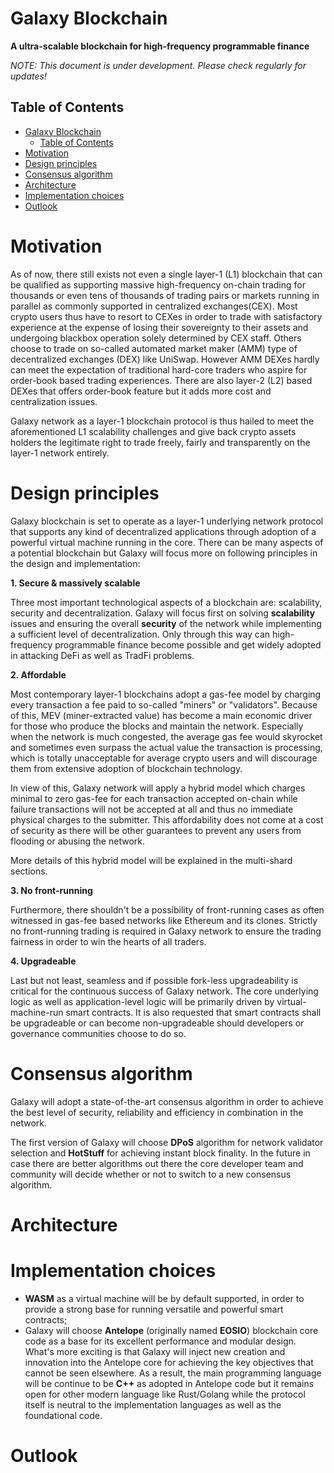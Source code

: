 # Galaxy Blockchain
**A ultra-scalable blockchain for high-frequency programmable finance**


_NOTE: This document is under development. Please check regularly for updates!_

## Table of Contents

- [Galaxy Blockchain](#galaxy-blockchain)
  - [Table of Contents](#table-of-contents)
- [Motivation](#motivation)
- [Design principles](#design-principles)
- [Consensus algorithm](#consensus-algorithm)
- [Architecture](#architecture)
- [Implementation choices](#implementation-choices)
- [Outlook](#outlook)
# Motivation
As of now, there still exists not even a single layer-1 (L1) blockchain that can be qualified as supporting massive high-frequency on-chain trading for thousands or even tens of thousands of trading pairs or markets running in parallel as commonly supported in centralized exchanges(CEX). Most crypto users thus have to resort to CEXes in order to trade with satisfactory experience at the expense of losing their sovereignty to their assets and undergoing blackbox operation solely determined by CEX staff. Others choose to trade on so-called automated market maker (AMM) type of decentralized exchanges (DEX) like UniSwap. However AMM DEXes hardly can meet the expectation of traditional hard-core traders who aspire for order-book based trading experiences. There are also layer-2 (L2) based DEXes that offers order-book feature but it adds more cost and centralization issues.

Galaxy network as a layer-1 blockchain protocol is thus hailed to meet the aforementioned L1 scalability challenges and give back crypto assets holders the legitimate right to trade freely, fairly and transparently on the layer-1 network entirely.

# Design principles

Galaxy blockchain is set to operate as a layer-1 underlying network protocol that supports any kind of decentralized applications through adoption of a powerful virtual machine running in the core. There can be many aspects of a potential blockchain but Galaxy will focus more on following principles in the design and implementation: 

**1. Secure & massively scalable**

Three most important technological aspects of a blockchain are: scalability, security and decentralization. Galaxy will focus first on solving **scalability** issues and ensuring the overall **security** of the network while implementing a sufficient level of decentralization. Only through this way can high-frequency programmable finance become possible and get widely adopted in attacking DeFi as well as TradFi problems.

**2. Affordable**

Most contemporary layer-1 blockchains adopt a gas-fee model by charging every transaction a fee paid to so-called "miners" or "validators". Because of this, MEV (miner-extracted value) has become a main economic driver for those who produce the blocks and maintain the network. Especially when the network is much congested, the average gas fee would skyrocket and sometimes even surpass the actual value the transaction is processing, which is totally unacceptable for average crypto users and will discourage them from extensive adoption of blockchain technology. 

In view of this, Galaxy network will apply a hybrid model which charges minimal to zero gas-fee for each transaction accepted on-chain while failure transactions will not be accepted at all and thus no immediate physical charges to the submitter. This affordability does not come at a cost of security as there will be other guarantees to prevent any users from flooding or abusing the network.

More details of this hybrid model will be explained in the multi-shard sections.

**3. No front-running**

Furthermore, there shouldn't be a possibility of front-running cases as often witnessed in gas-fee based networks like Ethereum and its clones. Strictly no front-running trading is required in Galaxy network to ensure the trading fairness in order to win the hearts of all traders.

**4. Upgradeable**

Last but not least, seamless and if possible fork-less upgradeability is critical for the continuous success of Galaxy network. The core underlying logic as well as application-level logic will be primarily driven by virtual-machine-run smart contracts. It is also requested that smart contracts shall be upgradeable or can become non-upgradeable should developers or governance communities choose to do so. 

# Consensus algorithm

Galaxy will adopt a state-of-the-art consensus algorithm in order to achieve the best level of security, reliability and efficiency in combination in the network.

The first version of Galaxy will choose **DPoS** algorithm for network validator selection and **HotStuff** for achieving instant block finality. In the future in case there are better algorithms out there the core developer team and community will decide whether or not to switch to a new consensus algorithm.

# Architecture

# Implementation choices

- **WASM** as a virtual machine will be by default supported, in order to provide a strong base for running versatile and powerful smart contracts;
- Galaxy will choose **Antelope** (originally named **EOSIO**) blockchain core code as a base for its excellent performance and modular design. What's more exciting is that Galaxy will inject new creation and innovation into the Antelope core for achieving the key objectives that cannot be seen elsewhere. As a result, the main programming language will be continue to be **C++** as adopted in Antelope code but it remains open for other modern language like Rust/Golang while the protocol itself is neutral to the implementation languages as well as the foundational code.


# Outlook